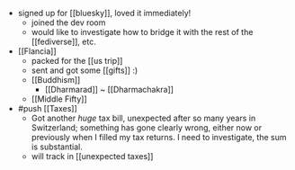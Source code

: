 - signed up for [[bluesky]], loved it immediately!
  - joined the dev room
  - would like to investigate how to bridge it with the rest of the [[fediverse]], etc.
- [[Flancia]]
  - packed for the [[us trip]]
  - sent and got some [[gifts]] :)
  - [[Buddhism]]
    - [[Dharmarad]] ~ [[Dharmachakra]]
  - [[Middle Fifty]]
- #push [[Taxes]]
  - Got another *huge* tax bill, unexpected after so many years in Switzerland; something has gone clearly wrong, either now or previously when I filled my tax returns. I need to investigate, the sum is substantial.
  - will track in [[unexpected taxes]]

